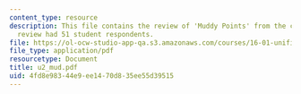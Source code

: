 ```yaml
---
content_type: resource
description: This file contains the review of 'Muddy Points' from the course. The
  review had 51 student respondents.
file: https://ol-ocw-studio-app-qa.s3.amazonaws.com/courses/16-01-unified-engineering-i-ii-iii-iv-fall-2005-spring-2006/4fd8e98344e9ee1470d835ee55d39515_u2_mud.pdf
file_type: application/pdf
resourcetype: Document
title: u2_mud.pdf
uid: 4fd8e983-44e9-ee14-70d8-35ee55d39515
---
```


